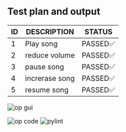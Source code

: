 
## Test plan and output
| ID | DESCRIPTION | STATUS |
| -- |------------ | -------|
|1| Play song    |PASSED✅  |
|2| reduce volume    | PASSED✅  |
|3| pause song| PASSED✅  |
|4| increrase song | PASSED✅   |
|5| resume song| PASSED✅ |

![op gui](https://user-images.githubusercontent.com/63449223/163721205-3a718b28-5e8a-4217-895f-934db950095b.png)



![op code ](https://user-images.githubusercontent.com/63449223/163721383-f28fdb2a-8654-4aa3-82fd-f00c98eeb35b.png)
![pylint](https://user-images.githubusercontent.com/63449223/163726066-b3580eb1-84fc-45dd-bc67-c5ebe1a956fe.png)

